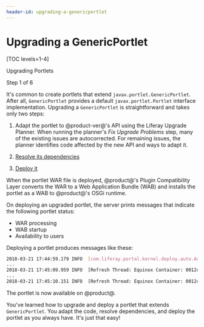 ```yaml
---
header-id: upgrading-a-genericportlet
---
```


# Upgrading a GenericPortlet

[TOC levels=1-4]

<div class="learn-path-step row">
    <p id="stepTitle">Upgrading Portlets</p><p>Step 1 of 6</p>
</div>

It's common to create portlets that extend `javax.portlet.GenericPortlet`. After
all, `GenericPortlet` provides a default `javax.portlet.Portlet` interface
implementation. Upgrading a `GenericPortlet` is straightforward and takes only
two steps: 

1.  Adapt the portlet to @product-ver@'s API using the Liferay Upgrade Planner.
    When running the planner's *Fix Upgrade Problems* step, many of the existing
    issues are autocorrected. For remaining issues, the planner identifies code
    affected by the new API and ways to adapt it.

2.  [Resolve its dependencies](/docs/7-2/tutorials/-/knowledge_base/t/resolving-a-projects-dependencies)

3.  [Deploy it](/docs/7-2/reference/-/knowledge_base/r/deploying-a-project)

When the portlet WAR file is deployed, @product@'s Plugin Compatibility Layer
converts the WAR to a Web Application Bundle (WAB) and installs the portlet as a
WAB to @product@'s OSGi runtime.

On deploying an upgraded portlet, the server prints messages that indicate the
following portlet status:

-   WAR processing
-   WAB startup
-   Availability to users

Deploying a portlet produces messages like these:

```bash
2018-03-21 17:44:59.179 INFO  [com.liferay.portal.kernel.deploy.auto.AutoDeployScanner][AutoDeployDir:262] Processing sample-dao-portlet-7.1.0.1.war
...
2018-03-21 17:45:09.959 INFO  [Refresh Thread: Equinox Container: 0012cbb0-7e2c-0018-146e-95a4d71cdf95][PortletHotDeployListener:298] 1 portlet for sample-dao-portlet is available for use 
...
2018-03-21 17:45:10.151 INFO  [Refresh Thread: Equinox Container: 0012cbb0-7e2c-0018-146e-95a4d71cdf95][BundleStartStopLogger:35] STARTED sample-dao-portlet_7.1.0.1 [655]
```

The portlet is now available on @product@.

You've learned how to upgrade and deploy a portlet that extends
`GenericPortlet`. You adapt the code, resolve dependencies, and deploy the
portlet as you always have. It's just that easy!
